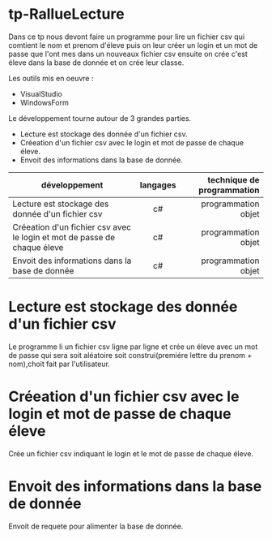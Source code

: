# tp-RallueLecture
Dans ce tp nous devont faire un programme pour lire un fichier csv qui comtient le nom et prenom d'éleve puis on leur créer un login et
un mot de passe que l'ont mes dans un nouveaux fichier csv ensuite on crée c'est éleve dans la base de donnée et on crée leur classe.

 
 Les outils mis en oeuvre :
 * VisualStudio
 * WindowsForm
 
 Le développement tourne autour de 3 grandes parties.
 * Lecture est stockage des donnée d'un fichier csv.
 * Créeation d'un fichier csv avec le login et mot de passe de chaque éleve.
 * Envoit des informations dans la base de donnée.
 
 |développement          |langages |technique de programmation                           |
|-----------------------|:-------:|----------------------------------------------------:|
|Lecture est stockage des donnée d'un fichier csv |c#|programmation objet|
|Créeation d'un fichier csv avec le login et mot de passe de chaque éleve|c#|programmation objet|
|Envoit des informations dans la base de donnée|c#|programmation objet|
 
 # Lecture est stockage des donnée d'un fichier csv
 Le programme li un fichier csv ligne par ligne et crée un éleve avec un mot de passe qui sera soit aléatoire soit construi(premiére 
 lettre du prenom + nom),choit fait par l'utilisateur.
 
 # Créeation d'un fichier csv avec le login et mot de passe de chaque éleve
 Crée un fichier csv indiquant le login et le mot de passe de chaque éleve.
 
 # Envoit des informations dans la base de donnée
 Envoit de requete pour alimenter la base de donnée.

